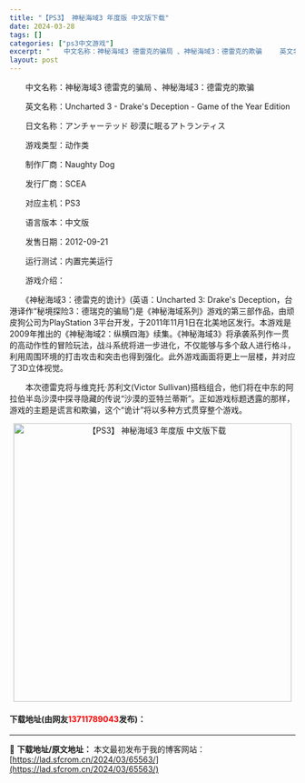```yaml
---
title: "【PS3】 神秘海域3 年度版 中文版下载"
date: 2024-03-28
tags: []
categories: ["ps3中文游戏"]
excerpt: "　　中文名称：神秘海域3 德雷克的骗局 、神秘海域3：德雷克的欺骗 　　英文名称：Uncharted 3 - Drake&#039;s Deception - Game of the Year Edition 　　日文名称：アンチャーテッド 砂漠に眠るアトランティス 　　游戏类型：动作类 　　制作厂商&hellip;"
layout: post
---
```


 <p>　　中文名称：神秘海域3 德雷克的骗局 、神秘海域3：德雷克的欺骗</p> <p>　　英文名称：Uncharted 3 - Drake&#39;s Deception - Game of the Year Edition</p> <p>　　日文名称：アンチャーテッド 砂漠に眠るアトランティス</p> <p>　　游戏类型：动作类</p> <p>　　制作厂商：Naughty Dog</p> <p>　　发行厂商：SCEA</p> <p>　　对应主机：PS3</p> <p>　　语言版本：中文版</p> <p>　　发售日期：2012-09-21</p> <p>　　运行测试：内置完美运行</p> <p>　　游戏介绍：</p> <p>　　《神秘海域3：德雷克的诡计》(英语：Uncharted 3: Drake&#39;s Deception，台港译作&ldquo;秘境探险3：德瑞克的骗局&rdquo;)是《神秘海域系列》游戏的第三部作品，由顽皮狗公司为PlayStation 3平台开发，于2011年11月1日在北美地区发行。本游戏是2009年推出的《神秘海域2：纵横四海》续集。《神秘海域3》将承袭系列作一贯的高动作性的冒险玩法，战斗系统将进一步进化，不仅能够与多个敌人进行格斗，利用周围环境的打击攻击和突击也得到强化。此外游戏画面将更上一层楼，并对应了3D立体视觉。</p> <p>　　本次德雷克将与维克托&middot;苏利文(Victor Sullivan)搭档组合，他们将在中东的阿拉伯半岛沙漠中探寻隐藏的传说&ldquo;沙漠的亚特兰蒂斯&rdquo;。正如游戏标题透露的那样，游戏的主题是谎言和欺骗，这个&ldquo;诡计&rdquo;将以多种方式贯穿整个游戏。</p> <p align="center"><img align="" border="0" src="https://lad.sfcrom.cn/wp-content/uploads/2024/03/20240328_66050ea114baf.jpg" width="490" alt="【PS3】 神秘海域3 年度版 中文版下载" /></p> <p><h4>下载地址(由网友<font color="red">13711789043</font>发布)：</h4></p> 

---
📖 **下载地址/原文地址：** 本文最初发布于我的博客网站：[https://lad.sfcrom.cn/2024/03/65563/](https://lad.sfcrom.cn/2024/03/65563/)
